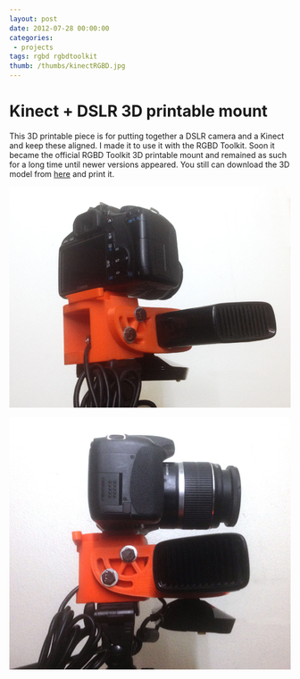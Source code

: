 ```yaml
---
layout: post
date: 2012-07-28 00:00:00
categories:
 - projects
tags: rgbd rgbdtoolkit
thumb: /thumbs/kinectRGBD.jpg
---
```


# Kinect + DSLR 3D printable mount

This 3D printable piece is for putting together a DSLR camera and a Kinect and keep these aligned.
I made it to use it with the RGBD Toolkit. Soon it became the official RGBD Toolkit 3D printable mount and remained as such for a long time until newer versions appeared.
You still can download the 3D model from [here](http://www.thingiverse.com/thing:27510) and print it.


![image](../img/kinectRGBD1.jpg)

![image](../img/kinectRGBD2.jpg)